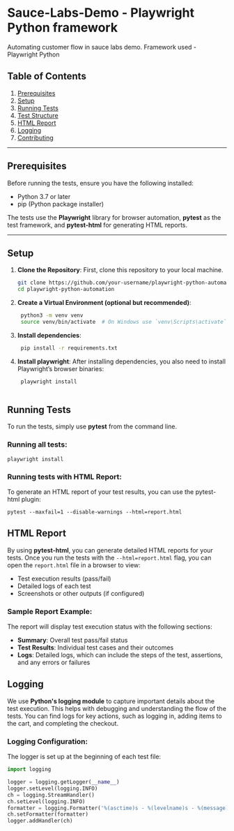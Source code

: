 # Sauce-Labs-Demo - Playwright Python framework
Automating customer flow in sauce labs demo. Framework used - Playwright Python


## Table of Contents

1. [Prerequisites](#prerequisites)
2. [Setup](#setup)
3. [Running Tests](#running-tests)
4. [Test Structure](#test-structure)
5. [HTML Report](#html-report)
6. [Logging](#logging)
7. [Contributing](#contributing)

---

## Prerequisites

Before running the tests, ensure you have the following installed:

- Python 3.7 or later
- pip (Python package installer)

The tests use the **Playwright** library for browser automation, **pytest** as the test framework, and **pytest-html** for generating HTML reports.

---

## Setup

1. **Clone the Repository**:
   First, clone this repository to your local machine.

   ```bash
   git clone https://github.com/your-username/playwright-python-automation.git
   cd playwright-python-automation
   
2. **Create a Virtual Environment (optional but recommended)**: 
   ```bash
    python3 -m venv venv
    source venv/bin/activate  # On Windows use `venv\Scripts\activate`
   
3. **Install dependencies**: 
   ```bash
    pip install -r requirements.txt
   
4. **Install playwright**: 
   After installing dependencies, you also need to install Playwright’s browser binaries:
   ```bash
    playwright install
    
## Running Tests

To run the tests, simply use **pytest** from the command line.

### Running all tests:
    playwright install

### Running tests with HTML Report:
To generate an HTML report of your test results, you can use the pytest-html plugin:

    pytest --maxfail=1 --disable-warnings --html=report.html

## HTML Report

By using **pytest-html**, you can generate detailed HTML reports for your tests. Once you run the tests with the `--html=report.html` flag, you can open the `report.html` file in a browser to view:

- Test execution results (pass/fail)
- Detailed logs of each test
- Screenshots or other outputs (if configured)

### Sample Report Example:

The report will display test execution status with the following sections:

- **Summary**: Overall test pass/fail status
- **Test Results**: Individual test cases and their outcomes
- **Logs**: Detailed logs, which can include the steps of the test, assertions, and any errors or failures

## Logging

We use **Python's logging module** to capture important details about the test execution. This helps with debugging and understanding the flow of the tests. You can find logs for key actions, such as logging in, adding items to the cart, and completing the checkout.

### Logging Configuration:

The logger is set up at the beginning of each test file:

```python
import logging

logger = logging.getLogger(__name__)
logger.setLevel(logging.INFO)
ch = logging.StreamHandler()
ch.setLevel(logging.INFO)
formatter = logging.Formatter('%(asctime)s - %(levelname)s - %(message)s')
ch.setFormatter(formatter)
logger.addHandler(ch)

